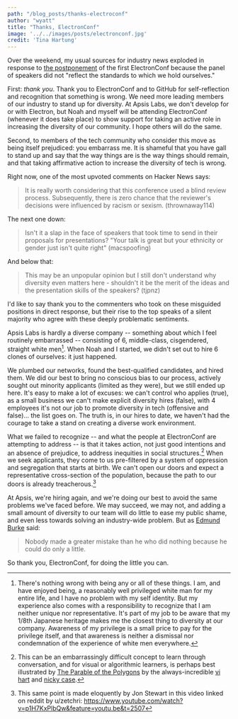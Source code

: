```yaml
---
path: "/blog_posts/thanks-electroconf"
author: "wyatt"
title: "Thanks, ElectronConf"
image: '../../images/posts/electronconf.jpg'
credit: 'Tina Hartung'
---
```


Over the weekend, my usual sources for industry news exploded in response to [the postponement](http://electronconf.com/) of the first ElectronConf because the panel of speakers did not "reflect the standards to which we hold ourselves."

First: _thank you_. Thank you to ElectronConf and to GitHub for self-reflection and recognition that something is wrong. We need more leading members of our industry to stand up for diversity. At Apsis Labs, we don't develop for or with Electron, but Noah and myself will be attending ElectronConf (whenever it does take place) to show support for taking an active role in increasing the diversity of our community. I hope others will do the same.

Second, to members of the tech community who consider this move as being itself prejudiced: you embarrass me. It is shameful that you have gall to stand up and say that the way things are is the way things should remain, and that taking affirmative action to increase the diversity of tech is wrong.

Right now, one of the most upvoted comments on Hacker News says:

> It is really worth considering that this conference used a blind review process. Subsequently, there is zero chance that the reviewer's decisions were influenced by racism or sexism. (thrownaway114)

The next one down:

> Isn't it a slap in the face of speakers that took time to send in their proposals for presentations? "Your talk is great but your ethnicity or gender just isn't quite right" (macspoofing)

And below that:

> This may be an unpopular opinion but I still don't understand why diversity even matters here - shouldn't it be the merit of the ideas and the presentation skills of the speakers? (tjpnz)

I'd like to say thank you to the commenters who took on these misguided positions in direct response, but their rise to the top speaks of a silent majority who agree with these deeply problematic sentiments.

Apsis Labs is hardly a diverse company -- something about which I feel routinely embarrassed -- consisting of 6, middle-class, cisgendered, straight white men[^whiteguys]. When Noah and I started, we didn't set out to hire 6 clones of ourselves: it just happened.

We plumbed our networks, found the best-qualified candidates, and hired them. We did our best to bring no conscious bias to our process, actively sought out minority applicants (limited as they were), but we still ended up here. It's easy to make a lot of excuses: we can't control who applies (true), as a small business we can't make explicit diversity hires (false), with 4 employees it's not our job to promote diversity in tech (offensive and false)... the list goes on. The truth is, in our hires to date, we haven't had the courage to take a stand on creating a diverse work environment.

What we failed to recognize -- and what the people at ElectronConf are attempting to address -- is that it takes action, not just good intentions and an absence of prejudice, to address inequities in social structures.[^polygons] When we seek applicants, they come to us pre-filtered by a system of oppression and segregation that starts at birth. We can't open our doors and expect a representative cross-section of the population, because the path to our doors is already treacherous.[^jonstewart]

At Apsis, we're hiring again, and we're doing our best to avoid the same problems we've faced before. We may succeed, we may not, and adding a small amount of diversity to our team will do little to ease my public shame, and even less towards solving an industry-wide problem. But as [Edmund Burke](https://en.wikipedia.org/wiki/Edmund_Burke) said:

> Nobody made a greater mistake than he who did nothing because he could do only a little.

So thank you, ElectronConf, for doing the little you can.

[^whiteguys]: There's nothing wrong with being any or all of these things. I am, and have enjoyed being, a reasonably well privileged white man for my entire life, and I have no problem with my self identity. But my experience also comes with a responsibility to recognize that I am neither unique nor representative. It's part of my job to be aware that my 1/8th Japanese heritage makes me the closest thing to diversity at our company. Awareness of my privilege is a small price to pay for the privilege itself, and that awareness is neither a dismissal nor condemnation of the experience of white men everywhere.

[^jonstewart]: This same point is made eloquently by Jon Stewart in this video linked on reddit by u/zetchri: https://www.youtube.com/watch?v=p1H7KxPlbQw&feature=youtu.be&t=2507

[^polygons]: This can be an embarrassingly difficult concept to learn through conversation, and for visual or algorithmic learners, is perhaps best illustrated by [The Parable of the Polygons](http://ncase.me/polygons/) by the always-incredible [vi hart](http://vihart.com/) and [nicky case](http://www.patreon.com/ncase).
